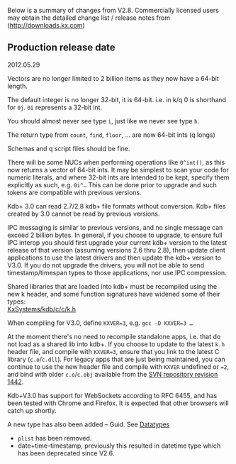 Below is a summary of changes from V2.8. Commercially licensed users may obtain the detailed change list / release notes from (http://downloads.kx.com)


## Production release date

2012.05.29

Vectors are no longer limited to 2 billion items as they now have a 64-bit length.

The default integer is no longer 32-bit, it is 64-bit. i.e. in k/q 0 is shorthand for `0j`. `0i` represents a 32-bit int.

You should almost never see type `i`, just like we never see type `h`.

The return type from `count`, `find`, `floor`, … are now 64-bit ints (q longs)

Schemas and q script files should be fine.

There will be some NUCs when performing operations like `0^int()`, as this now returns a vector of 64-bit ints. It may be simplest to scan your code for numeric literals, and where 32-bit ints are intended to be kept, specify them explicitly as such, e.g. `0i^…` This can be done prior to upgrade and such tokens are compatible with previous versions.

Kdb+ 3.0 can read 2.7/2.8 kdb+ file formats without conversion. Kdb+ files created by 3.0 cannot be read by previous versions.

IPC messaging is similar to previous versions, and no single message can exceed 2 billion bytes. In general, if you choose to upgrade, to ensure full IPC interop you should first upgrade your current kdb+ version to the latest release of that version (assuming versions 2.6 thru 2.8), then update client applications to use the latest drivers and then update the kdb+ version to V3.0. If you do not upgrade the drivers, you will not be able to send timestamp/timespan types to those applications, nor use IPC compression.

Shared libraries that are loaded into kdb+ must be recompiled using the new k header, and some function signatures have widened some of their types:  
<i class="fa fa-github"></i> [KxSystems/kdb/c/c/k.h](https://github.com/KxSystems/kdb/blob/master/c/c/k.h)

When compiling for V3.0, define `KXVER=3`, e.g. `gcc -D KXVER=3 …`

At the moment there's no need to recompile standalone apps, i.e. that do not load as a shared lib into kdb+. If you choose to update to the latest `k.h` header file, and compile with `KXVER=3`, ensure that you link to the latest C library (`c.o`/`c.dll`). For legacy apps that are just being maintained, you can continue to use the new header file and compile with `KXVER` undefined or `=2`, and bind with older `c.o`/`c.obj` available from the [SVN repository revision 1442](http://code.kx.com/wsvn/code/kx/kdb%2B/l32/c.o?op=revision&rev=1442).

Kdb+V3.0 has support for WebSockets according to RFC 6455, and has been tested with Chrome and Firefox. It is expected that other browsers will catch up shortly.

A new type has also been added – Guid. See [Datatypes](/ref/datatypes/#guid)

-   `plist` has been removed.
-   date+time-timestamp, previously this resulted in datetime type which has been deprecated since V2.6.

